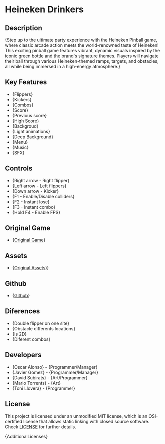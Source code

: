 # Heineken Drinkers

## Description

{Step up to the ultimate party experience with the Heineken Pinball game, where classic arcade action meets the world-renowned taste of Heineken! This exciting pinball game features vibrant, dynamic visuals inspired by the iconic green bottle and the brand's signature themes. Players will navigate their ball through various Heineken-themed ramps, targets, and obstacles, all while being immersed in a high-energy atmosphere.}

## Key Features

 - {Flippers}
 - {Kickers}
 - {Combos}
 - {Score}
 - {Previous score}
 - {High Score}
 - {Backgroud}
 - {Light animations}
 - {Deep Background}
 - {Menu}  
 - {Music} 
 - {SFX}

 
## Controls

 - {Right arrow - Right flipper}
 - {Left arrow - Left flippers}
 - {Down arrow - Kicker}
 - {F1 - Enable/Disable colliders}
 - {F2 - Instant lose}
 - {F3  - Instant combo}
 - {Hold F4 - Enable FPS}

 ## Original Game

 - {[Original Game](https://www.youtube.com/watch?v=Oqy46nl5kCA&ab_channel=CsepregiIvan(TBA))}

 ## Assets

 - {[Original Assets](https://www.behance.net/gallery/150132181/Heineken-Pinball-ESTUDIO-ICONE?tracking_source=search_projects|pinball&l=5))}

  ## Github

 - {[Github](https://github.com/javiergg14/Fisica_Pinball)}

 ## Diferences

 - {Double flipper on one site}
 - {Obstacle differents locations}
 - {Is 2D}
 - {Diferent combos}
 

## Developers

 - {Oscar Alonso} - {Programmer/Manager}
 - {Javier Gómez} - {Programmer/Manager}    
 - {David Subirats} - {Art/Programmer}
 - {Mario Torrents} - {Art}
 - {Toni Llovera} - {Programmer}

## License

This project is licensed under an unmodified MIT license, which is an OSI-certified license that allows static linking with closed source software. Check [LICENSE](LICENSE) for further details.

{AdditionalLicenses}

